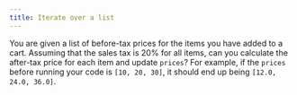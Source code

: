```yaml
---
title: Iterate over a list
---
```


You are given a list of before-tax prices for the items you have added to a cart. Assuming that the sales tax is 20% for all items, can you calculate the after-tax price for each item and update `prices`? For example, if the `prices` before running your code is `[10, 20, 30]`, it should end up being `[12.0, 24.0, 36.0]`.
